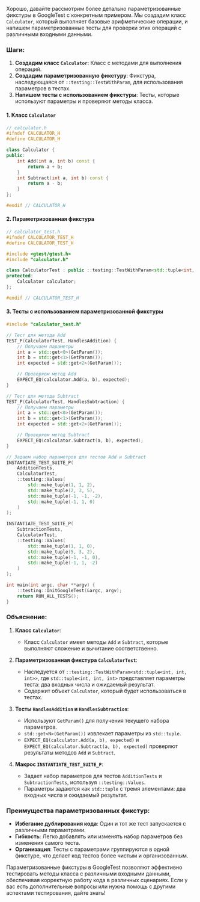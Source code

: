 Хорошо, давайте рассмотрим более детально параметризованные фикстуры в GoogleTest с конкретным примером. Мы создадим класс `Calculator`, который выполняет базовые арифметические операции, и напишем параметризованные тесты для проверки этих операций с различными входными данными.

### Шаги:

1. **Создадим класс `Calculator`**: Класс с методами для выполнения операций.
2. **Создадим параметризованную фикстуру**: Фикстура, наследующаяся от `::testing::TestWithParam`, для использования параметров в тестах.
3. **Напишем тесты с использованием фикстуры**: Тесты, которые используют параметры и проверяют методы класса.

#### 1. Класс `Calculator`

```cpp
// calculator.h
#ifndef CALCULATOR_H
#define CALCULATOR_H

class Calculator {
public:
    int Add(int a, int b) const {
        return a + b;
    }
    int Subtract(int a, int b) const {
        return a - b;
    }
};

#endif // CALCULATOR_H
```

#### 2. Параметризованная фикстура

```cpp
// calculator_test.h
#ifndef CALCULATOR_TEST_H
#define CALCULATOR_TEST_H

#include <gtest/gtest.h>
#include "calculator.h"

class CalculatorTest : public ::testing::TestWithParam<std::tuple<int, int, int>> {
protected:
    Calculator calculator;
};

#endif // CALCULATOR_TEST_H
```

#### 3. Тесты с использованием параметризованной фикстуры

```cpp
#include "calculator_test.h"

// Тест для метода Add
TEST_P(CalculatorTest, HandlesAddition) {
    // Получаем параметры
    int a = std::get<0>(GetParam());
    int b = std::get<1>(GetParam());
    int expected = std::get<2>(GetParam());

    // Проверяем метод Add
    EXPECT_EQ(calculator.Add(a, b), expected);
}

// Тест для метода Subtract
TEST_P(CalculatorTest, HandlesSubtraction) {
    // Получаем параметры
    int a = std::get<0>(GetParam());
    int b = std::get<1>(GetParam());
    int expected = std::get<2>(GetParam());

    // Проверяем метод Subtract
    EXPECT_EQ(calculator.Subtract(a, b), expected);
}

// Задаем набор параметров для тестов Add и Subtract
INSTANTIATE_TEST_SUITE_P(
    AdditionTests,
    CalculatorTest,
    ::testing::Values(
        std::make_tuple(1, 1, 2),
        std::make_tuple(2, 3, 5),
        std::make_tuple(-1, -1, -2),
        std::make_tuple(-1, 1, 0)
    )
);

INSTANTIATE_TEST_SUITE_P(
    SubtractionTests,
    CalculatorTest,
    ::testing::Values(
        std::make_tuple(1, 1, 0),
        std::make_tuple(5, 3, 2),
        std::make_tuple(-1, -1, 0),
        std::make_tuple(-1, 1, -2)
    )
);

int main(int argc, char **argv) {
    ::testing::InitGoogleTest(&argc, argv);
    return RUN_ALL_TESTS();
}
```

### Объяснение:

1. **Класс `Calculator`**:
   - Класс `Calculator` имеет методы `Add` и `Subtract`, которые выполняют сложение и вычитание соответственно.

2. **Параметризованная фикстура `CalculatorTest`**:
   - Наследуется от `::testing::TestWithParam<std::tuple<int, int, int>>`, где `std::tuple<int, int, int>` представляет параметры теста: два входных числа и ожидаемый результат.
   - Содержит объект `Calculator`, который будет использоваться в тестах.

3. **Тесты `HandlesAddition` и `HandlesSubtraction`**:
   - Используют `GetParam()` для получения текущего набора параметров.
   - `std::get<N>(GetParam())` извлекает параметры из `std::tuple`.
   - `EXPECT_EQ(calculator.Add(a, b), expected)` и `EXPECT_EQ(calculator.Subtract(a, b), expected)` проверяют результаты методов `Add` и `Subtract`.

4. **Макрос `INSTANTIATE_TEST_SUITE_P`**:
   - Задает набор параметров для тестов `AdditionTests` и `SubtractionTests`, используя `::testing::Values`.
   - Параметры задаются как `std::tuple` с тремя элементами: два входных числа и ожидаемый результат.

### Преимущества параметризованных фикстур:

- **Избегание дублирования кода**: Один и тот же тест запускается с различными параметрами.
- **Гибкость**: Легко добавлять или изменять набор параметров без изменения самого теста.
- **Организация**: Тесты с параметрами группируются в одной фикстуре, что делает код тестов более чистым и организованным.

Параметризованные фикстуры в GoogleTest позволяют эффективно тестировать методы класса с различными входными данными, обеспечивая корректную работу кода в различных сценариях. Если у вас есть дополнительные вопросы или нужна помощь с другими аспектами тестирования, дайте знать!